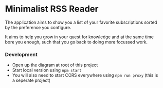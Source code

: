 
# Minimalist RSS Reader

The application aims to show you a list of your favorite subscriptions sorted by the preference you configure.

It aims to help you grow in your quest for knowledge and at the same time bore you enough, such that you go back to doing more focussed work.


### Development

- Open up the diagram at root of this project
- Start local version using `npm start`
- You will also need to start CORS everywhere using `npm run proxy` (this is a seperate project)
